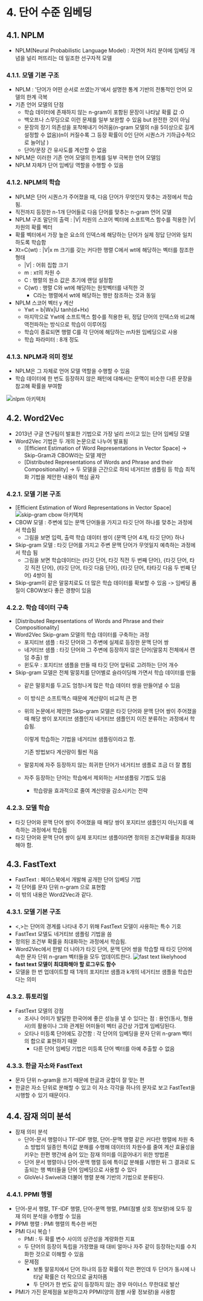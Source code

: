 # 4. 단어 수준 임베딩
## 4.1. NPLM 
 - NPLM(Neural Probabilistic Language Model) : 자연어 처리 분야에 임베딩 개념을 널리 퍼뜨리는 데 일조한 선구자적 모델

### 4.1.1. 모델 기본 구조
 - NPLM : '단어가 어떤 순서로 쓰였는가'에서 설명한 통계 기반의 전통적인 언어 모델의 한계 극복
 - 기존 언어 모델의 단점
   - 학습 데이터에 존재하지 않는 n-gram이 포함된 문장이 나타날 확률 값 :0
   - 백오프나 스무딩으로 이런 문제를 일부 보완할 수 있음 but 완전한 것이 아님
   - 문장의 장기 의존성을 포착해내기 어려움(n-gram 모델의 n을 5이상으로 길게 설정할 수 없음)(n이 커질수록 그 등장 확률이 0인 단어 시퀀스가 기하급수적으로 늘어남 )
   - 단어/문장 간 유사도를 계산할 수 없음
 - NPLM은 이러한 기존 언어 모델의 한계를 일부 극복한 언어 모델임
 - NPLM 자체가 단어 임베딩 역할을 수행할 수 있음
 


### 4.1.2. NPLM의 학습
 - NPLM은 단어 시퀀스가 주어졌을 때, 다음 단어가 무엇인지 맞추는 과정에서 학습됨.
 - 직전까지 등장한 n-1개 단어들로 다음 단어를 맞추는 n-gram 언어 모델
 - NPLM 구조 말단의 출력 : |V| 차원의 스코어 벡터에 소프트맥스 함수를 적용한 |V|차원의 확률 벡터
 - 확률 벡터에서 가장 높은 요소의 인덱스에 해당하는 단어가 실제 정답 단어와 일치하도록 학습함
 - Xt=C(wt) : |V|x m 크기를 갖는 커다한 행렬 C에서 wt에 해당하는 벡터를 참조한 형태
    - |V| : 어휘 집합 크기
    - m : xt의 차원 수
    - C : 행렬의 원소 값은 초기에 랜덤 설정함
    - C(wt) : 행렬 C와 wt에 해당하는 원핫벡터를 내적한 것
      - C라는 행렬에서 wt에 해당하는 행만 참조하는 것과 동일
 - NPLM 스코어 벡터 y 계산
    - Ywt = b|Wx|U tanh(d+Hx)
    - 마지막으로 Ywt에 소프트맥스 함수를 적용한 뒤, 정답 단어의 인덱스와 비교해 역전파하는 방식으로 학습이 이루어짐
    - 학습이 종료되면 행렬 C를 각 단어에 해당하는 m차원 임베딩으로 사용
    - 학습 파라미터 : 8개 정도


### 4.1.3. NPLM과 의미 정보
 - NPLM은 그 자체로 언어 모델 역할을 수행할 수 있음
 - 학습 데이터에 한 번도 등장하지 않은 패턴에 대해서는 문맥이 비슷한 다른 문장을 참고해 확률을 부여함
 
 ![nlpm 아키텍처](https://user-images.githubusercontent.com/49123169/73134028-bb3de080-4074-11ea-9456-0e5a321394b4.PNG)

## 4.2. Word2Vec
 - 2013년 구글 연구팀이 발표한 기법으로 가장 널리 쓰이고 있는 단어 임베딩 모델 
 - Word2Vec 기법은 두 개의 논문으로 나누어 발표됨
   - [Efficient Estimation of Word Representations in Vector Space] -> Skip-Gram과 CBOW라는 모델 제안
   - [Distributed Representations of Words and Phrase and their Compositionality] -> 두 모델을 근간으로 하되 네거티브 샘플링 등 학습 최적화 기법을 제안한 내용이 핵심 골자
   
### 4.2.1. 모델 기본 구조
 - [Efficient Estimation of Word Representations in Vector Space]
![skip-gram cbow 아키텍처](https://user-images.githubusercontent.com/49123169/73280396-cc801c00-4231-11ea-9abc-2997a49afdb9.PNG)
 - CBOW 모델 : 주변에 있는 문맥 단어들을 가지고 타깃 단어 하나를 맞추는 과정에서 학습됨
   - 그림을 보면 입력, 출력 학습 데이터 쌍이 {문맥 단어 4개, 타깃 단어} 하나
 - Skip-gram 모델 : 타깃 단어를 가지고 주변 문맥 단어가 무엇일지 예측하는 과정에서 학습 됨
   - 그림을 보면 학습데이터는 {타깃 단어, 타깃 직전 두 번째 단어}, {타깃 단어, 타깃 직전 단어}, {타깃 단어, 타깃 다음 단어}, {타깃 단어, 타타깃 다음 두 번째 단어} 4쌍이 됨
 - Skip-gram이 같은 말뭉치로도 더 많은 학습 데이터를 확보할 수 있음 -> 임베딩 품질이 CBOW보다 좋은 경향이 있음
 
### 4.2.2. 학습 데이터 구축
 - [Distributed Representations of Words and Phrase and their Compositionality]
 - Word2Vec Skip-gram 모델의 학습 데이터를 구축하는 과정
   - 포지티브 샘플 : 타깃 단어와 그 주변에 실제로 등장한 문맥 단어 쌍
   - 네거티브 샘플 : 타깃 단어와 그 주변에 등장하지 않은 단어(말뭉치 전체에서 랜덤 추출) 쌍
   - 윈도우 : 포지티브 샘플을 만들 때 타깃 단어 앞뒤로 고려하는 단어 개수
 - Skip-gram 모델은 전체 말뭉치를 단어별로 슬라이딩해 가면서 학습 데이터를 만듦
   - 같은 말뭉치를 두고도 엄청나게 많은 학습 데이터 쌍을 만들어낼 수 있음
   - 이 방식은 소프트맥스 때문에 계산량이 비교적 큰 편
   - 위의 논문에서 제안한 Skip-gram 모델은 타깃 단어와 문맥 단어 쌍이 주어졌을 때 해당 쌍이 포지티브 샘플인지 네거티브 샘플인지 이진 분류하는 과정에서 학습됨. 
   
     이렇게 학습하는 기법을 네거티브 샘플링이라고 함. 
   
     기존 방법보다 계산량이 훨씬 적음
   - 말뭉치에 자주 등장하지 않는 희귀한 단어가 네거티브 샘플로 조금 더 잘 뽑힘
   - 자주 등장하는 단어는 학습에서 제외하는 서브샘플링 기법도 있음
     - 학습량을 효과적으로 줄여 계산량을 감소시키는 전략

### 4.2.3. 모델 학습
 - 타깃 단어와 문맥 단어 쌍이 주어졌을 때 해당 쌍이 포지티브 샘플인지 아닌지를 예측하는 과정에서 학습됨
 - 타깃 단어와 문맥 단어 쌍이 실제 포지티브 샘플이라면 정의된 조건부확률을 최대화해야 함.
 
## 4.3. FastText
 - FastText : 페이스북에서 개발해 공개한 단어 임베딩 기법
 - 각 단어를 문자 단위 n-gram 으로 표현함
 - 이 밖의 내용은 Word2Vec과 같다.
 
### 4.3.1. 모델 기본 구조
 - <,>는 단어의 경계를 나타내 주기 위해 FastText 모델이 사용하는 특수 기호
 - FastText 모델도 네거티브 샘플링 기법을 씀
 - 정의된 조건부 확률을 최대화하는 과정에서 학습됨.
 - Word2Vec에서 한발 더 나아가 타깃 단어, 문맥 단어 쌍을 학습할 때 타깃 단어에 속한 문자 단위 n-gram 벡터들을 모두 업데이트한다.
 ![fast text likelyhood](https://user-images.githubusercontent.com/49123169/73655859-469d1e80-46d2-11ea-95cf-93a9d8a93406.PNG)
 - **fast text 모델이 최대화해야 할 로그우도 함수**
 - 모델을 한 번 업데이트할 때 1개의 포지티브 샘플과 k개의 네거티브 샘플을 학습한다는 의미
 
### 4.3.2. 튜토리얼
 - FastText 모델의 강점 
   - 조사나 어미가 발달한 한국어에 좋은 성능을 낼 수 있다는 점 : 용언(동사, 형용사)의 활용이나 그와 관계된 어미들이 벡터 공간상 가깝게 임베딩된다.
   - 오타나 미등록 단어에도 강건함 : 각 단어의 임베딩을 문자 단위 n-gram 벡터의 합으로 표현하기 때문
     - 다른 단어 임베딩 기법은 미등록 단어 벡터를 아예 추출할 수 없음


### 4.3.3. 한글 자소와 FastText
 - 문자 단위 n-gram을 쓰기 때문에 한글과 궁합이 잘 맞는 편
 - 한글은 자소 단위로 분해할 수 있고 이 자소 각각을 하나의 문자로 보고 FastText을 시행할 수 있기 때문이다.

## 4.4. 잠재 의미 분석
 - 잠재 의미 분석 
   - 단어-문서 행렬이나 TF-IDF 행렬, 단어-문맥 행렬 같은 커다란 행렬에 차원 축소 방법의 일종인 특이값 분해를 수행해 
 데이터의 차원수를 줄여 계산 효율성을 키우는 한편 행간에 숨어 있는 잠재 의미를 이끌어내기 위한 방법론
   - 단어 문서 행렬이나 단어-문맥 행렬 등에 특이값 분해를 시행한 뒤 그 결과로 도출되는 행 벡터들을 단어 임베딩으로 사용할 수 있다
   - GloVe나 Swivel과 더불어 행렬 분해 기반의 기법으로 분류된다.
   
### 4.4.1. PPMI 행렬
 - 단어-문서 행렬, TF-IDF 행렬, 단어-문맥 행렬, PMI(점별 상호 정보량)에 모두 잠재 의미 분석을 수행할 수 있음
 - PPMI 행렬 : PMI 행렬의 특수한 버전
 - PMI 다시 복습 !
   - PMI : 두 확률 변수 사이의 상관성을 계량화한 지표
   - 두 단어의 등장이 독립을 가정했을 때 대비 얼마나 자주 같이 등장하는지를 수치화한 것으로 이해할 수 있음
   - 문제점 
     - 보통 말뭉치에서 단어 하나의 등장 확률이 작은 편인데 두 단어가 동시에 나타날 확률은 더 작으므로 골치아픔
     - 두 단어가 한 번도 같이 등장하지 않는 경우 마이너스 무한대로 발산
 - PMI가 가진 문제점을 보완하고자 PPMI(양의 점별 사옿 정보량)을 사용함
 
    
 
 
 
